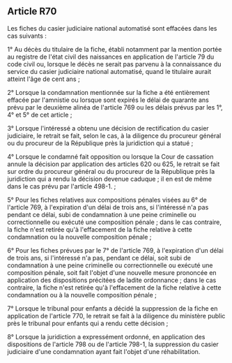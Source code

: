 Article R70
----
Les fiches du casier judiciaire national automatisé sont effacées dans les cas
suivants :

1° Au décès du titulaire de la fiche, établi notamment par la mention portée au
registre de l'état civil des naissances en application de l'article 79 du code
civil ou, lorsque le décès ne serait pas parvenu à la connaissance du service du
casier judiciaire national automatisé, quand le titulaire aurait atteint l'âge
de cent ans ;

2° Lorsque la condamnation mentionnée sur la fiche a été entièrement effacée par
l'amnistie ou lorsque sont expirés le délai de quarante ans prévu par le
deuxième alinéa de l'article 769 ou les délais prévus par les 1°, 4° et 5° de
cet article ;

3° Lorsque l'intéressé a obtenu une décision de rectification du casier
judiciaire, le retrait se fait, selon le cas, à la diligence du procureur
général ou du procureur de la République près la juridiction qui a statué ;

4° Lorsque le condamné fait opposition ou lorsque la Cour de cassation annule la
décision par application des articles 620 ou 625, le retrait se fait sur ordre
du procureur général ou du procureur de la République près la juridiction qui a
rendu la décision devenue caduque ; il en est de même dans le cas prévu par
l'article 498-1. ;

5° Pour les fiches relatives aux compositions pénales visées au 6° de l'article
769, à l'expiration d'un délai de trois ans, si l'intéressé n'a pas pendant ce
délai, subi de condamnation à une peine criminelle ou correctionnelle ou exécuté
une composition pénale ; dans le cas contraire, la fiche n'est retirée qu'à
l'effacement de la fiche relative à cette condamnation ou la nouvelle
composition pénale ;

6° Pour les fiches prévues par le 7° de l'article 769, à l'expiration d'un délai
de trois ans, si l'intéressé n'a pas, pendant ce délai, soit subi de
condamnation à une peine criminelle ou correctionnelle ou exécuté une
composition pénale, soit fait l'objet d'une nouvelle mesure prononcée en
application des dispositions précitées de ladite ordonnance ; dans le cas
contraire, la fiche n'est retirée qu'à l'effacement de la fiche relative à cette
condamnation ou à la nouvelle composition pénale ;

7° Lorsque le tribunal pour enfants a décidé la suppression de la fiche en
application de l'article 770, le retrait se fait à la diligence du ministère
public près le tribunal pour enfants qui a rendu cette décision ;

8° Lorsque la juridiction a expressément ordonné, en application des
dispositions de l'article 798 ou de l'article 798-1, la suppression du casier
judiciaire d'une condamnation ayant fait l'objet d'une réhabilitation.
